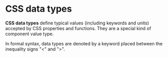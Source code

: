 # CSS data types

**CSS data types** define typical values (including keywords and units) accepted by CSS properties and functions. They are a special kind of component value type.

In formal syntax, data types are denoted by a keyword placed between the inequality signs "<" and ">".

